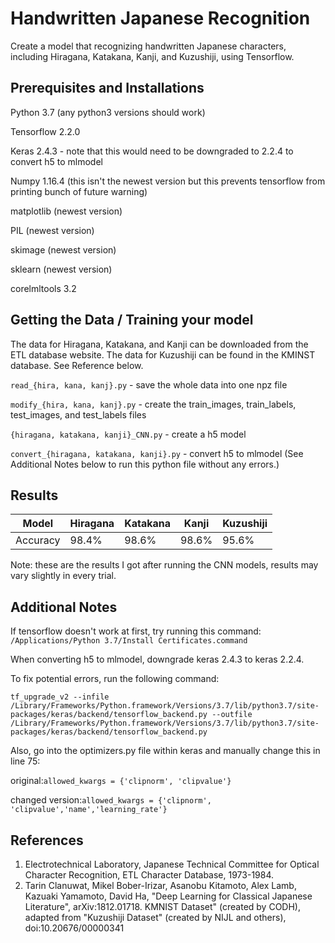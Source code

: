 # Handwritten Japanese Recognition
Create a model that recognizing handwritten Japanese characters, including Hiragana, Katakana, Kanji, and Kuzushiji, using Tensorflow. 

## Prerequisites and Installations
Python 3.7 (any python3 versions should work)

Tensorflow 2.2.0

Keras 2.4.3 - note that this would need to be downgraded to 2.2.4 to convert h5 to mlmodel

Numpy 1.16.4 (this isn't the newest version but this prevents tensorflow from printing bunch of future warning)

matplotlib (newest version)

PIL (newest version)

skimage (newest version)

sklearn (newest version)

corelmltools 3.2

## Getting the Data / Training your model
The data for Hiragana, Katakana, and Kanji can be downloaded from the ETL database website. The data for Kuzushiji can be found in the KMINST database. See Reference below.

`read_{hira, kana, kanj}.py` - save the whole data into one npz file 

`modify_{hira, kana, kanj}.py` - create the train_images, train_labels, test_images, and test_labels files

`{hiragana, katakana, kanji}_CNN.py` - create a h5 model

`convert_{hiragana, katakana, kanji}.py` - convert h5 to mlmodel (See Additional Notes below to run this python file without any errors.)

## Results

|Model   |Hiragana|Katakana|Kanji|Kuzushiji|
|---|---|---|---|---|
|Accuracy|98.4%|98.6%|98.6%|95.6%|

Note: these are the results I got after running the CNN models, results may vary slightly in every trial.

## Additional Notes
If tensorflow doesn't work at first, try running this command: `/Applications/Python 3.7/Install Certificates.command`

When converting h5 to mlmodel, downgrade keras 2.4.3 to keras 2.2.4.

To fix potential errors, run the following command:
```
tf_upgrade_v2 --infile /Library/Frameworks/Python.framework/Versions/3.7/lib/python3.7/site-packages/keras/backend/tensorflow_backend.py --outfile /Library/Frameworks/Python.framework/Versions/3.7/lib/python3.7/site-packages/keras/backend/tensorflow_backend.py
```
Also, go into the optimizers.py file within keras and manually change this in line 75:

original:`allowed_kwargs = {'clipnorm', 'clipvalue'}`

changed version:`allowed_kwargs = {'clipnorm', 'clipvalue','name','learning_rate'}`

## References
1. Electrotechnical Laboratory, Japanese Technical Committee for Optical Character Recognition, ETL Character Database, 1973-1984.
2. Tarin Clanuwat, Mikel Bober-Irizar, Asanobu Kitamoto, Alex Lamb, Kazuaki Yamamoto, David Ha, "Deep Learning for Classical Japanese Literature", arXiv:1812.01718. 
   KMNIST Dataset" (created by CODH), adapted from "Kuzushiji Dataset" (created by NIJL and others), doi:10.20676/00000341
